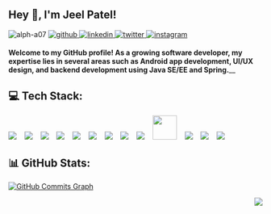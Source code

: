 ## Hey 👋, I'm Jeel Patel!  


<img src="https://komarev.com/ghpvc/?username=alph-a07&label=Profile%20Views%20&color=ff3643&style=flat" alt="alph-a07" />

<a href="https://github.com/alph-a07" target="_blank">
<img src=https://img.shields.io/badge/github-%2324292e.svg?&style=for-the-badge&logo=github&logoColor=white alt=github style="margin-bottom: 5px;" />
</a>
<a href="https://linkedin.com/in/alpha07" target="_blank">
<img src=https://img.shields.io/badge/linkedin-%231E77B5.svg?&style=for-the-badge&logo=linkedin&logoColor=white alt=linkedin style="margin-bottom: 5px;" />
</a>
<a href="https://twitter.com/atheist_23" target="_blank">
<img src=https://img.shields.io/badge/twitter-%2300acee.svg?&style=for-the-badge&logo=twitter&logoColor=white alt=twitter style="margin-bottom: 5px;" />
</a>
<a href="https://instagram.com/atheist.23" target="_blank">
<img src=https://img.shields.io/badge/instagram-%23000000.svg?&style=for-the-badge&logo=instagram&logoColor=white alt=instagram style="margin-bottom: 5px;" />
</a>  


**Welcome to my GitHub profile! As a growing software developer, my expertise lies in several areas such as Android app development, UI/UX design, and backend development using Java SE/EE and Spring.**__

## 💻 Tech Stack:
<img src="https://img.icons8.com/color/48/000000/android-os.png"/> &nbsp;&nbsp; <img src="https://img.icons8.com/color/48/000000/kotlin.png"/> &nbsp;&nbsp; <img src="https://img.icons8.com/color/48/000000/java-coffee-cup-logo.png"/> &nbsp;&nbsp; <img src="https://img.icons8.com/color/48/000000/xml.png"/> &nbsp;&nbsp; <img src="https://img.icons8.com/color/48/000000/canva.png"/> &nbsp;&nbsp; <img src="https://img.icons8.com/color/48/000000/figma.png"/> &nbsp;&nbsp; <img src="https://img.icons8.com/color/48/000000/spring-logo.png"/> &nbsp;&nbsp; <img src="https://img.icons8.com/color/48/000000/mysql.png"/> &nbsp;&nbsp; <img src="https://img.icons8.com/color/48/000000/firebase.png"/> &nbsp;&nbsp; <img src="https://icon-library.com/images/hibernate-icon/hibernate-icon-0.jpg" height=48 /> &nbsp;&nbsp; <img src="https://img.icons8.com/color/48/000000/adobe-lightroom.png"/> &nbsp;&nbsp; <img src="https://img.icons8.com/color/48/000000/git.png"/> &nbsp;&nbsp; <img src="https://img.icons8.com/color/48/000000/html-5--v1.png"/>

## 📊 GitHub Stats:

<a href="http://www.github.com/alph-a07"><img src="https://github-readme-activity-graph.cyclic.app/graph?username=alph-a07&theme=github-compact" alt="GitHub Commits Graph" /></a>

<img src="https://github-readme-stats.vercel.app/api/top-langs/?username=alph-a07&theme=chartreuse-dark&hide_border=true&include_all_commits=true&count_private=true&layout=compact" align = "right">

